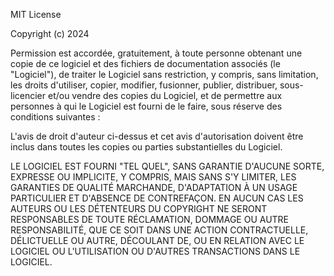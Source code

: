MIT License

Copyright (c) 2024

Permission est accordée, gratuitement, à toute personne obtenant une copie
de ce logiciel et des fichiers de documentation associés (le "Logiciel"), de traiter
le Logiciel sans restriction, y compris, sans limitation, les droits
d'utiliser, copier, modifier, fusionner, publier, distribuer, sous-licencier et/ou vendre
des copies du Logiciel, et de permettre aux personnes à qui le Logiciel est
fourni de le faire, sous réserve des conditions suivantes :

L'avis de droit d'auteur ci-dessus et cet avis d'autorisation doivent être inclus dans
toutes les copies ou parties substantielles du Logiciel.

LE LOGICIEL EST FOURNI "TEL QUEL", SANS GARANTIE D'AUCUNE SORTE, EXPRESSE OU
IMPLICITE, Y COMPRIS, MAIS SANS S'Y LIMITER, LES GARANTIES DE QUALITÉ MARCHANDE,
D'ADAPTATION À UN USAGE PARTICULIER ET D'ABSENCE DE CONTREFAÇON. EN AUCUN CAS LES
AUTEURS OU LES DÉTENTEURS DU COPYRIGHT NE SERONT RESPONSABLES DE TOUTE RÉCLAMATION,
DOMMAGE OU AUTRE RESPONSABILITÉ, QUE CE SOIT DANS UNE ACTION CONTRACTUELLE, DÉLICTUELLE
OU AUTRE, DÉCOULANT DE, OU EN RELATION AVEC LE LOGICIEL OU L'UTILISATION OU
D'AUTRES TRANSACTIONS DANS LE LOGICIEL.
